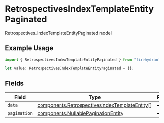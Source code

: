 # RetrospectivesIndexTemplateEntityPaginated

Retrospectives_IndexTemplateEntityPaginated model

## Example Usage

```typescript
import { RetrospectivesIndexTemplateEntityPaginated } from "firehydrant-typescript-sdk/models/components";

let value: RetrospectivesIndexTemplateEntityPaginated = {};
```

## Fields

| Field                                                                                                          | Type                                                                                                           | Required                                                                                                       | Description                                                                                                    |
| -------------------------------------------------------------------------------------------------------------- | -------------------------------------------------------------------------------------------------------------- | -------------------------------------------------------------------------------------------------------------- | -------------------------------------------------------------------------------------------------------------- |
| `data`                                                                                                         | [components.RetrospectivesIndexTemplateEntity](../../models/components/retrospectivesindextemplateentity.md)[] | :heavy_minus_sign:                                                                                             | N/A                                                                                                            |
| `pagination`                                                                                                   | [components.NullablePaginationEntity](../../models/components/nullablepaginationentity.md)                     | :heavy_minus_sign:                                                                                             | N/A                                                                                                            |